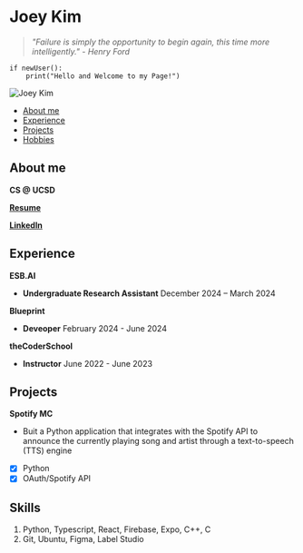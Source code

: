 # Joey Kim
> _"Failure is simply the opportunity to begin again, this time more intelligently." - Henry Ford_

```
if newUser():
    print("Hello and Welcome to my Page!")
```

![Joey Kim](IMG_5852.JPEG)

- [About me](#about-me)
- [Experience](#experience)
- [Projects](#projects)
- [Hobbies](#hobbies)

## About me
**CS @ UCSD**

[<ins>**Resume**</ins>](resume.jpg)

[<ins>**LinkedIn**</ins>](https://www.linkedin.com/in/josephkim614/)

## Experience
**ESB.AI**
- **Undergraduate Research Assistant** December 2024 – March 2024

**Blueprint**
- **Deveoper** February 2024 - June 2024

**theCoderSchool**
- **Instructor** June 2022 - June 2023

## Projects
**Spotify MC**
- Buit a Python application that integrates with the Spotify API to announce the currently playing song and artist
through a text-to-speech (TTS) engine

- [x] Python
- [x] OAuth/Spotify API

## Skills
1. Python, Typescript, React, Firebase, Expo, C++, C
2. Git, Ubuntu, Figma, Label Studio